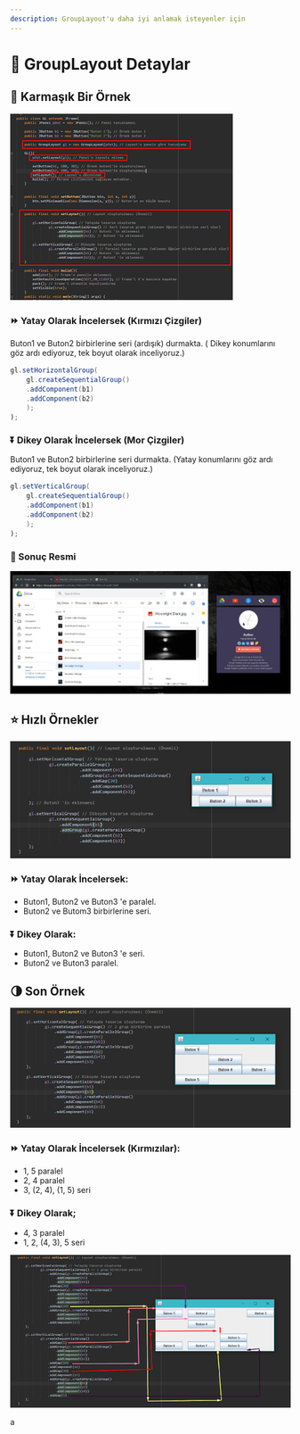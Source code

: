 ```yaml
---
description: GroupLayout'u daha iyi anlamak isteyenler için
---
```


# 🤯 GroupLayout Detaylar

## 🥅 Karmaşık Bir Örnek

![](../../.gitbook/assets/image%20%2811%29.png)

### ⏩ Yatay Olarak İncelersek \(Kırmızı Çizgiler\)

Buton1 ve Buton2 birbirlerine seri \(ardışık\) durmakta. \( Dikey konumlarını göz ardı ediyoruz, tek boyut olarak inceliyoruz.\)

```java
gl.setHorizontalGroup(
    gl.createSequentialGroup()
    .addComponent(b1)
    .addComponent(b2)
    );
);
```

### ⏬ Dikey Olarak İncelersek \(Mor Çizgiler\)

Buton1 ve Buton2 birbirlerine seri durmakta. \(Yatay konumlarını göz ardı ediyoruz, tek boyut olarak inceliyoruz.\)

```java
gl.setVerticalGroup(
    gl.createSequentialGroup()
    .addComponent(b1)
    .addComponent(b2)
    );
);
```

### 🚀 Sonuç Resmi

![](../../.gitbook/assets/image%20%2817%29.png)

## ⭐ Hızlı Örnekler

![](../../.gitbook/assets/image%20%287%29.png)

### **⏩ Yatay Olarak İncelersek:**

* Buton1, Buton2 ve Buton3 'e paralel.
* Buton2 ve Butom3 birbirlerine seri.

### **⏬ Dikey Olarak:**

* Buton1, Buton2 ve Buton3 'e seri.
* Buton2 ve Buton3 paralel.

## 🌗 Son Örnek

![](../../.gitbook/assets/image%20%281%29.png)

### **⏩ Yatay Olarak İncelersek \(Kırmızılar\):**

* 1, 5 paralel
* 2, 4 paralel
* 3,  \(2, 4\), \(1, 5\) seri

### **⏬ Dikey Olarak;**

* 4, 3 paralel
* 1, 2, \(4, 3\), 5 seri

![](../../.gitbook/assets/image%20%284%29.png)

a

